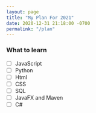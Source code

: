 ```yaml
---
layout: page
title: "My Plan For 2021"
date: 2020-12-31 21:18:00 -0700
permalink: "/plan"
---
```

### What to learn 
- [ ] JavaScript
- [ ] Python
- [ ] Html
- [ ] CSS
- [ ] SQL
- [ ] JavaFX and Maven
- [ ] C#